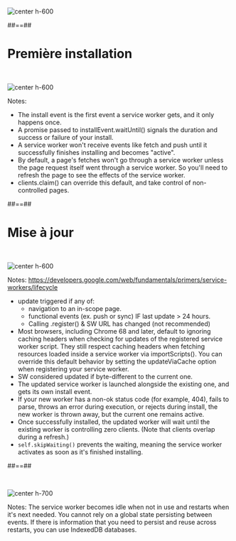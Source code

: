 <br>

![center h-600](./assets/images/sw_lifecycle.png)

##==##

# Première installation

<br>

![center h-600](./assets/images/sw_installing.gif)

Notes:

- The install event is the first event a service worker gets, and it only happens once.
- A promise passed to installEvent.waitUntil() signals the duration and success or failure of your install.
- A service worker won't receive events like fetch and push until it successfully finishes installing and becomes "active".
- By default, a page's fetches won't go through a service worker unless the page request itself went through a service worker. So you'll need to refresh the page to see the effects of the service worker.
- clients.claim() can override this default, and take control of non-controlled pages.

##==##

# Mise à jour

<br>

![center h-600](./assets/images/sw_updating.gif)

Notes:
https://developers.google.com/web/fundamentals/primers/service-workers/lifecycle

- update triggered if any of:
  - navigation to an in-scope page.
  - functional events (ex. push or sync) IF last update > 24 hours.
  - Calling .register() & SW URL has changed (not recommended)
- Most browsers, including Chrome 68 and later, default to ignoring caching headers when checking for updates of the registered service worker script. They still respect caching headers when fetching resources loaded inside a service worker via importScripts(). You can override this default behavior by setting the updateViaCache option when registering your service worker.
- SW considered updated if byte-different to the current one.
- The updated service worker is launched alongside the existing one, and gets its own install event.
- If your new worker has a non-ok status code (for example, 404), fails to parse, throws an error during execution, or rejects during install, the new worker is thrown away, but the current one remains active.
- Once successfully installed, the updated worker will wait until the existing worker is controlling zero clients. (Note that clients overlap during a refresh.)
- `self.skipWaiting()` prevents the waiting, meaning the service worker activates as soon as it's finished installing.

##==##

<br>

![center h-700](./assets/images/sw_lifecycle_recap.png)

Notes:
The service worker becomes idle when not in use and restarts when it's next needed. You cannot rely on a global state persisting between events. If there is information that you need to persist and reuse across restarts, you can use IndexedDB databases.
